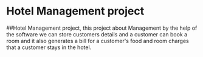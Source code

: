 # Hotel Management project 
##Hotel Management project, this project about Management by the help of the software we can store customers details and a customer can book a room and it also generates a bill for a customer's food and room charges that a customer stays in the hotel.
